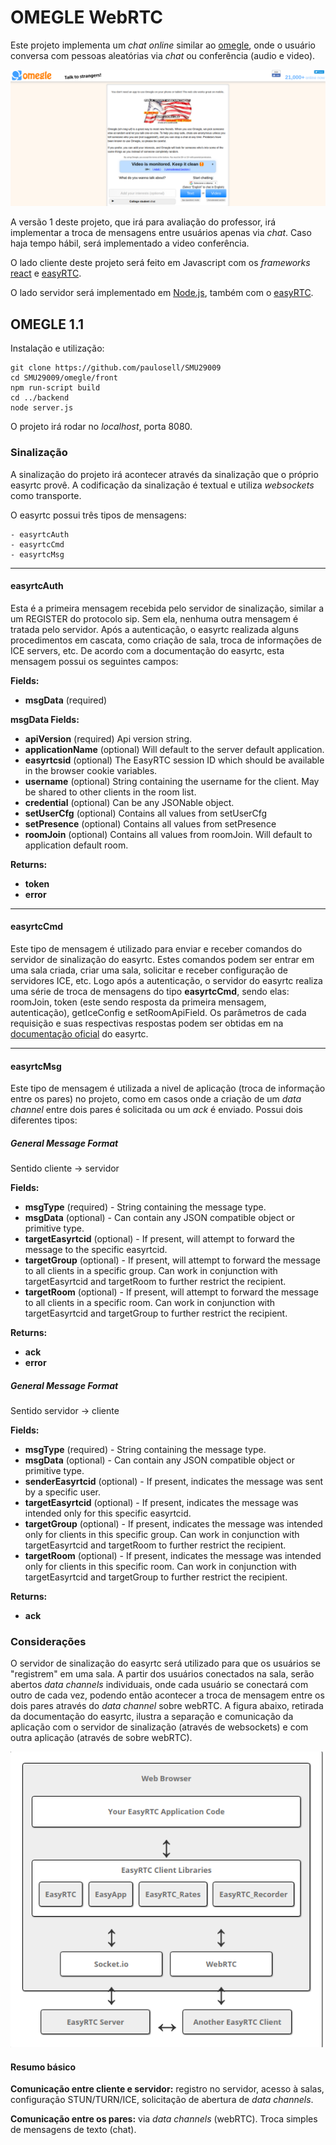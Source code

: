 # OMEGLE WebRTC

Este projeto implementa um *chat* *online* similar ao [omegle](https://www.omegle.com/), onde o usuário conversa com pessoas aleatórias via *chat* ou  conferência (audio e video). 

![omegle](images/omegle.png)

A versão 1 deste projeto, que irá para avaliação do professor, irá implementar a troca de mensagens entre usuários apenas via *chat*. Caso haja tempo hábil, será implementado a video conferência. 

O lado cliente deste projeto será feito em Javascript com os *frameworks* [react](https://github.com/facebook/react) e [easyRTC](https://github.com/priologic/easyrtc).

O lado servidor será implementado em [Node.js](https://nodejs.org/en/), também com o [easyRTC](https://github.com/priologic/easyrtc).



## OMEGLE 1.1

Instalação e utilização:

```
git clone https://github.com/paulosell/SMU29009
cd SMU29009/omegle/front
npm run-script build
cd ../backend
node server.js
```

O projeto irá rodar no *localhost*, porta 8080.

### Sinalização

A sinalização do projeto irá acontecer através da sinalização que o próprio easyrtc provê. A codificação da sinalização é textual e utiliza *websockets* como transporte.

O easyrtc possui três tipos de mensagens:

```
- easyrtcAuth
- easyrtcCmd
- easyrtcMsg
```

----------
#### easyrtcAuth

Esta é a primeira mensagem recebida pelo servidor de sinalização, similar a um REGISTER do protocolo sip. Sem ela, nenhuma outra mensagem é tratada pelo servidor. Após a autenticação, o easyrtc realizada alguns procedimentos em cascata, como criação de sala, troca de informações de ICE servers, etc. De acordo com a documentação do easyrtc, esta mensagem possui os seguintes campos:

**Fields:**

 - **msgData** (required)

**msgData Fields:**

 - **apiVersion** (required) Api version string.
 - **applicationName** (optional) Will default to the server default application.
 - **easyrtcsid** (optional) The EasyRTC session ID which should be available in the browser cookie variables.
 - **username** (optional) String containing the username for the client. May be shared to other clients in the room list.
 - **credential** (optional) Can be any JSONable object.
 - **setUserCfg** (optional) Contains all values from setUserCfg
 - **setPresence** (optional) Contains all values from setPresence
 - **roomJoin** (optional) Contains all values from roomJoin. Will default to application default room.

**Returns:**

 - **token**
 - **error**



----------

#### easyrtcCmd

Este tipo de mensagem é utilizado para enviar e receber comandos do servidor de sinalização do easyrtc. Estes comandos podem ser entrar em uma sala criada, criar uma sala, solicitar e receber configuração de servidores ICE, etc. Logo após a autenticação, o servidor do easyrtc realiza uma série de troca de mensagens do tipo **easyrtcCmd**, sendo elas: roomJoin, token (este sendo resposta da primeira mensagem, autenticação), getIceConfig e setRoomApiField. Os parâmetros de cada requisição e suas respectivas respostas podem ser obtidas em na [documentação oficial](https://github.com/priologic/easyrtc/blob/master/docs/easyrtc_server_msgtypes.md) do easyrtc.

----------



#### easyrtcMsg

Este tipo de mensagem é utilizada a nivel de aplicação (troca de informação entre os pares) no projeto, como em casos onde a criação de um *data channel* entre dois pares é solicitada ou um *ack* é enviado. Possui dois diferentes tipos:

##### General Message Format
Sentido cliente -> servidor

**Fields:**

 - **msgType** (required) - String containing the message type.
 - **msgData** (optional) - Can contain any JSON compatible object or primitive type.
 - **targetEasyrtcid** (optional) - If present, will attempt to forward the message to the specific easyrtcid.
 - **targetGroup** (optional) - If present, will attempt to forward the message to all clients in a specific group. Can work in conjunction with targetEasyrtcid and targetRoom to further restrict the recipient.
 - **targetRoom** (optional) - If present, will attempt to forward the message to all clients in a specific room. Can work in conjunction with targetEasyrtcid and targetGroup to further restrict the recipient.

**Returns:**

 - **ack**
 - **error**

##### General Message Format
Sentido servidor -> cliente

**Fields:**

 - **msgType** (required) - String containing the message type.
 - **msgData** (optional) - Can contain any JSON compatible object or primitive type.
 - **senderEasyrtcid** (optional) - If present, indicates the message was sent by a specific user.
 - **targetEasyrtcid** (optional) - If present, indicates the message was intended only for this specific easyrtcid.
 - **targetGroup** (optional) - If present, indicates the message was intended only for clients in this specific group. Can work in conjunction with targetEasyrtcid and targetRoom to further restrict the recipient.
 - **targetRoom** (optional) - If present, indicates the message was intended only for clients in this specific room. Can work in conjunction with targetEasyrtcid and targetGroup to further restrict the recipient.

**Returns:**

 - **ack**

### Considerações

O servidor de sinalização do easyrtc será utilizado para que os usuários se "registrem" em uma sala. A partir dos usuários conectados na sala, serão abertos *data channels* individuais, onde cada usuário se conectará com outro de cada vez, podendo então acontecer a troca de mensagem entre os dois pares através do *data channel* sobre webRTC. A figura abaixo, retirada da documentação do easyrtc, ilustra a separação e comunicação da aplicação com o servidor de sinalização (através de websockets) e com outra aplicação (através de sobre webRTC).

![webrtc](images/easyrtc.png)

#### Resumo básico

**Comunicação entre cliente e servidor:** registro no servidor, acesso à salas, configuração STUN/TURN/ICE, solicitação de abertura de *data channels*.

**Comunicação entre os pares:** via *data channels* (webRTC). Troca simples de mensagens de texto (chat).